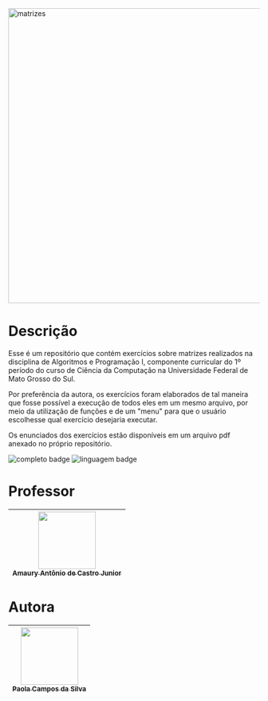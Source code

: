 <img width="1004" height="591" alt="matrizes" src="https://github.com/user-attachments/assets/414838d5-ba1a-4bfc-82ae-d8b0819f6919" />

# Descrição
Esse é um repositório que contém exercícios sobre matrizes realizados na disciplina de Algoritmos e Programação I, componente curricular do 1º período do curso de Ciência da Computação na Universidade Federal de Mato Grosso do Sul.

Por preferência da autora, os exercícios foram elaborados de tal maneira que fosse possível a execução de todos eles em um mesmo arquivo, por meio da utilização de funções e de um "menu" para que o usuário escolhesse qual exercício desejaria executar.

Os enunciados dos exercícios estão disponíveis em um arquivo pdf anexado no próprio repositório.

![completo badge](https://img.shields.io/badge/status-completo-darkgreen) ![linguagem badge](https://img.shields.io/badge/linguagem%20usada-Python-orange)
# Professor

| [<img loading="lazy" src="https://avatars.githubusercontent.com/u/74214659?v=4" width=115><br><sub>Amaury Antônio de Castro Junior</sub>](https://github.com/amaury-junior) |
| :---: |

# Autora

| [<img loading="lazy" src="https://avatars.githubusercontent.com/u/192245138?s=400&v=4" width=115><br><sub>Paola Campos da Silva</sub>](https://github.com/paolacampossilva) |
| :---: |
